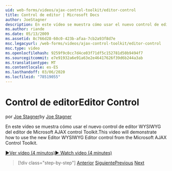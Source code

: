 ```yaml
---
uid: web-forms/videos/ajax-control-toolkit/editor-control
title: Control de editor | Microsoft Docs
author: JoeStagner
description: En este vídeo se muestra cómo usar el nuevo control de editor WYSIWYG del editor de Microsoft AJAX control Toolkit.
ms.author: riande
ms.date: 05/13/2009
ms.assetid: 8c766d28-60c0-423b-afaa-7cb2a93f8d7e
msc.legacyurl: /web-forms/videos/ajax-control-toolkit/editor-control
msc.type: video
ms.openlocfilehash: 9259f9c0cc7d4ce03f71df5c152781d50b9494f7
ms.sourcegitcommit: e7e91932a6e91a63e2e46417626f39d6b244a3ab
ms.translationtype: MT
ms.contentlocale: es-ES
ms.lasthandoff: 03/06/2020
ms.locfileid: "78519055"
---
```

# <a name="editor-control"></a><span data-ttu-id="76afc-103">Control de editor</span><span class="sxs-lookup"><span data-stu-id="76afc-103">Editor Control</span></span>

<span data-ttu-id="76afc-104">por [Joe Stagner](https://github.com/JoeStagner)</span><span class="sxs-lookup"><span data-stu-id="76afc-104">by [Joe Stagner](https://github.com/JoeStagner)</span></span>

<span data-ttu-id="76afc-105">En este vídeo se muestra cómo usar el nuevo control de editor WYSIWYG del editor de Microsoft AJAX control Toolkit.</span><span class="sxs-lookup"><span data-stu-id="76afc-105">This video will demonstrate how to use the new Editor WYSIWYG Editor control from the Microsoft AJAX Control Toolkit.</span></span>

[<span data-ttu-id="76afc-106">&#9654;Ver vídeo (4 minutos)</span><span class="sxs-lookup"><span data-stu-id="76afc-106">&#9654; Watch video (4 minutes)</span></span>](https://channel9.msdn.com/Blogs/ASP-NET-Site-Videos/editor-control)

> [!div class="step-by-step"]
> <span data-ttu-id="76afc-107">[Anterior](combo-box.md)
> [Siguiente](editor-control-custom.md)</span><span class="sxs-lookup"><span data-stu-id="76afc-107">[Previous](combo-box.md)
[Next](editor-control-custom.md)</span></span>
